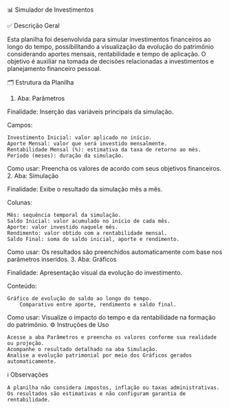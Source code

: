 📊 Simulador de Investimentos

✅ Descrição Geral

Esta planilha foi desenvolvida para simular investimentos financeiros ao longo do tempo, possibilitando a visualização da evolução do patrimônio considerando aportes mensais, rentabilidade e tempo de aplicação. O objetivo é auxiliar na tomada de decisões relacionadas a investimentos e planejamento financeiro pessoal.

🗂️ Estrutura da Planilha
1. Aba: Parâmetros

Finalidade: Inserção das variáveis principais da simulação.

Campos:

    Investimento Inicial: valor aplicado no início.
    Aporte Mensal: valor que será investido mensalmente.
    Rentabilidade Mensal (%): estimativa da taxa de retorno ao mês.
    Período (meses): duração da simulação.

Como usar: Preencha os valores de acordo com seus objetivos financeiros.
2. Aba: Simulação

Finalidade: Exibe o resultado da simulação mês a mês.

Colunas:

    Mês: sequência temporal da simulação.
    Saldo Inicial: valor acumulado no início de cada mês.
    Aporte: valor investido naquele mês.
    Rendimento: valor obtido com a rentabilidade mensal.
    Saldo Final: soma do saldo inicial, aporte e rendimento.

Como usar: Os resultados são preenchidos automaticamente com base nos parâmetros inseridos.
3. Aba: Gráficos

Finalidade: Apresentação visual da evolução do investimento.

Conteúdo:

    Gráfico de evolução do saldo ao longo do tempo.
        Comparativo entre aporte, rendimento e saldo final.

Como usar: Visualize o impacto do tempo e da rentabilidade na formação do patrimônio.
⚙️ Instruções de Uso

    Acesse a aba Parâmetros e preencha os valores conforme sua realidade ou projeção.
    Acompanhe o resultado detalhado na aba Simulação.
    Analise a evolução patrimonial por meio dos Gráficos gerados automaticamente.

ℹ️ Observações

    A planilha não considera impostos, inflação ou taxas administrativas.
    Os resultados são estimativas e não configuram garantia de rentabilidade.
